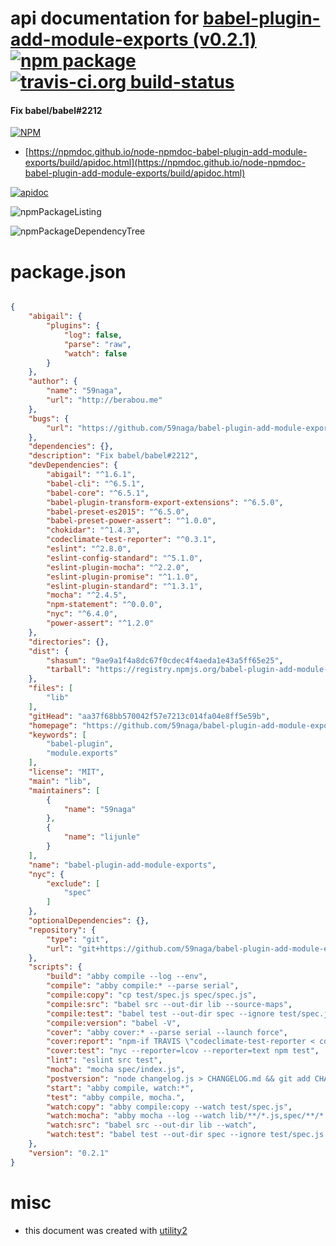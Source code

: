 # api documentation for  [babel-plugin-add-module-exports (v0.2.1)](https://github.com/59naga/babel-plugin-add-module-exports#readme)  [![npm package](https://img.shields.io/npm/v/npmdoc-babel-plugin-add-module-exports.svg?style=flat-square)](https://www.npmjs.org/package/npmdoc-babel-plugin-add-module-exports) [![travis-ci.org build-status](https://api.travis-ci.org/npmdoc/node-npmdoc-babel-plugin-add-module-exports.svg)](https://travis-ci.org/npmdoc/node-npmdoc-babel-plugin-add-module-exports)
#### Fix babel/babel#2212

[![NPM](https://nodei.co/npm/babel-plugin-add-module-exports.png?downloads=true&downloadRank=true&stars=true)](https://www.npmjs.com/package/babel-plugin-add-module-exports)

- [https://npmdoc.github.io/node-npmdoc-babel-plugin-add-module-exports/build/apidoc.html](https://npmdoc.github.io/node-npmdoc-babel-plugin-add-module-exports/build/apidoc.html)

[![apidoc](https://npmdoc.github.io/node-npmdoc-babel-plugin-add-module-exports/build/screenCapture.buildCi.browser.%252Ftmp%252Fbuild%252Fapidoc.html.png)](https://npmdoc.github.io/node-npmdoc-babel-plugin-add-module-exports/build/apidoc.html)

![npmPackageListing](https://npmdoc.github.io/node-npmdoc-babel-plugin-add-module-exports/build/screenCapture.npmPackageListing.svg)

![npmPackageDependencyTree](https://npmdoc.github.io/node-npmdoc-babel-plugin-add-module-exports/build/screenCapture.npmPackageDependencyTree.svg)



# package.json

```json

{
    "abigail": {
        "plugins": {
            "log": false,
            "parse": "raw",
            "watch": false
        }
    },
    "author": {
        "name": "59naga",
        "url": "http://berabou.me"
    },
    "bugs": {
        "url": "https://github.com/59naga/babel-plugin-add-module-exports/issues"
    },
    "dependencies": {},
    "description": "Fix babel/babel#2212",
    "devDependencies": {
        "abigail": "^1.6.1",
        "babel-cli": "^6.5.1",
        "babel-core": "^6.5.1",
        "babel-plugin-transform-export-extensions": "^6.5.0",
        "babel-preset-es2015": "^6.5.0",
        "babel-preset-power-assert": "^1.0.0",
        "chokidar": "^1.4.3",
        "codeclimate-test-reporter": "^0.3.1",
        "eslint": "^2.8.0",
        "eslint-config-standard": "^5.1.0",
        "eslint-plugin-mocha": "^2.2.0",
        "eslint-plugin-promise": "^1.1.0",
        "eslint-plugin-standard": "^1.3.1",
        "mocha": "^2.4.5",
        "npm-statement": "^0.0.0",
        "nyc": "^6.4.0",
        "power-assert": "^1.2.0"
    },
    "directories": {},
    "dist": {
        "shasum": "9ae9a1f4a8dc67f0cdec4f4aeda1e43a5ff65e25",
        "tarball": "https://registry.npmjs.org/babel-plugin-add-module-exports/-/babel-plugin-add-module-exports-0.2.1.tgz"
    },
    "files": [
        "lib"
    ],
    "gitHead": "aa37f68bb570042f57e7213c014fa04e8ff5e59b",
    "homepage": "https://github.com/59naga/babel-plugin-add-module-exports#readme",
    "keywords": [
        "babel-plugin",
        "module.exports"
    ],
    "license": "MIT",
    "main": "lib",
    "maintainers": [
        {
            "name": "59naga"
        },
        {
            "name": "lijunle"
        }
    ],
    "name": "babel-plugin-add-module-exports",
    "nyc": {
        "exclude": [
            "spec"
        ]
    },
    "optionalDependencies": {},
    "repository": {
        "type": "git",
        "url": "git+https://github.com/59naga/babel-plugin-add-module-exports.git"
    },
    "scripts": {
        "build": "abby compile --log --env",
        "compile": "abby compile:* --parse serial",
        "compile:copy": "cp test/spec.js spec/spec.js",
        "compile:src": "babel src --out-dir lib --source-maps",
        "compile:test": "babel test --out-dir spec --ignore test/spec.js",
        "compile:version": "babel -V",
        "cover": "abby cover:* --parse serial --launch force",
        "cover:report": "npm-if TRAVIS \"codeclimate-test-reporter < coverage/lcov.info\"",
        "cover:test": "nyc --reporter=lcov --reporter=text npm test",
        "lint": "eslint src test",
        "mocha": "mocha spec/index.js",
        "postversion": "node changelog.js > CHANGELOG.md && git add CHANGELOG.md && echo ':wq' | git commit --amend && git push --follow-tags",
        "start": "abby compile, watch:*",
        "test": "abby compile, mocha.",
        "watch:copy": "abby compile:copy --watch test/spec.js",
        "watch:mocha": "abby mocha --log --watch lib/**/*.js,spec/**/*.js",
        "watch:src": "babel src --out-dir lib --watch",
        "watch:test": "babel test --out-dir spec --ignore test/spec.js --watch"
    },
    "version": "0.2.1"
}
```



# misc
- this document was created with [utility2](https://github.com/kaizhu256/node-utility2)
